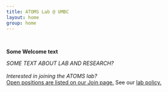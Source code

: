 ```yaml
---
title: ATOMS Lab @ UMBC
layout: home
group: home
---
```

<br>


**Some Welcome text**
<br />

<i>SOME TEXT ABOUT LAB AND RESEARCH?</i>
<br />   
*Interested in joining the ATOMS lab?*
<br /> 
<a href="{{ site.url }}/join">Open positions are listed on our Join page.</a> See our <a href="{{ site.url }}/compact/">lab policy.</a>


